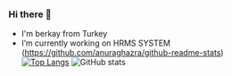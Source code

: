 ### Hi there 👋


- I'm berkay from Turkey
- I’m currently working on HRMS SYSTEM  
  (https://github.com/anuraghazra/github-readme-stats)                                     
 [![Top Langs](https://github-readme-stats.vercel.app/api/top-langs/?username=berkaylxl)](https://github.com/anuraghazra/github-readme-stats) ![GitHub stats](https://github-readme-stats.vercel.app/api?username=berkaylxl&show_icons=true)  
 




